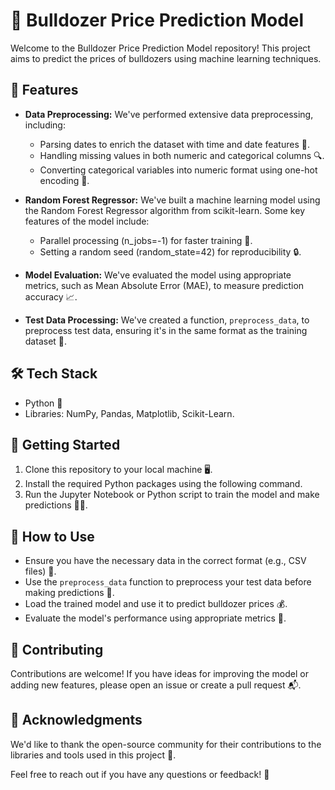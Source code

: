# 🚜 Bulldozer Price Prediction Model

Welcome to the Bulldozer Price Prediction Model repository! This project aims to predict the prices of bulldozers using machine learning techniques.

## 🎯 Features

- **Data Preprocessing:** We've performed extensive data preprocessing, including:
  - Parsing dates to enrich the dataset with time and date features 📅.
  - Handling missing values in both numeric and categorical columns 🔍.
  - Converting categorical variables into numeric format using one-hot encoding 🔡.

- **Random Forest Regressor:** We've built a machine learning model using the Random Forest Regressor algorithm from scikit-learn. Some key features of the model include:
  - Parallel processing (n_jobs=-1) for faster training 🚀.
  - Setting a random seed (random_state=42) for reproducibility 🔒.

- **Model Evaluation:** We've evaluated the model using appropriate metrics, such as Mean Absolute Error (MAE), to measure prediction accuracy 📈.

- **Test Data Processing:** We've created a function, `preprocess_data`, to preprocess test data, ensuring it's in the same format as the training dataset 🔄.

## 🛠️ Tech Stack

- Python 🐍
- Libraries: NumPy, Pandas, Matplotlib, Scikit-Learn.

## 🏁 Getting Started

1. Clone this repository to your local machine 🖥️.
2. Install the required Python packages using the following command.
3. Run the Jupyter Notebook or Python script to train the model and make predictions 🏃‍♀️.

## 🚀 How to Use

- Ensure you have the necessary data in the correct format (e.g., CSV files) 📃.
- Use the `preprocess_data` function to preprocess your test data before making predictions 🔄.
- Load the trained model and use it to predict bulldozer prices 💰.
- Evaluate the model's performance using appropriate metrics 📏.

## 🤝 Contributing

Contributions are welcome! If you have ideas for improving the model or adding new features, please open an issue or create a pull request 📬.

## 👏 Acknowledgments

We'd like to thank the open-source community for their contributions to the libraries and tools used in this project 🙏.

Feel free to reach out if you have any questions or feedback! 📮
